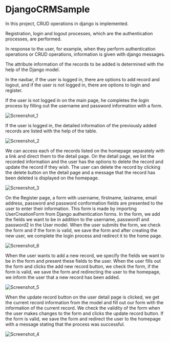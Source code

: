 # DjangoCRMSample

In this project, CRUD operations in django is implemented. 

Registration, login and logout processes, which are the authentication processes, are performed.

In response to the user, for example, when they perform authentication operations or CRUD operations, information is given with django messages.

The attribute information of the records to be added is determined with the help of the Django model.


In the navbar, if the user is logged in, there are options to add record and logout, and if the user is not logged in, there are options to login and register.

If the user is not logged in on the main page, he completes the login process by filling out the username and password information with a form. 

![Screenshot_1](https://github.com/tolgakb/DjangoCRMSample/assets/101968167/d3689427-c298-405e-9ab8-49b49104d4b2)


If the user is logged in, the detailed information of the previously added records are listed with the help of the table.

![Screenshot_2](https://github.com/tolgakb/DjangoCRMSample/assets/101968167/225134b0-9d4b-4c0e-af4e-0733b75011b5)

We can access each of the records listed on the homepage separately with a link and direct them to the detail page. On the detail page, we list the recorded information and the user has the options to delete the record and update the record if they wish.
The user can delete the record by clicking the delete button on the detail page and a message that the record has been deleted is displayed on the homepage.

![Screenshot_3](https://github.com/tolgakb/DjangoCRMSample/assets/101968167/33636383-ec26-4b91-8f29-7ecf9d3c99fe)

On the Register page, a form with username, firstname, lastname, email address, password and password conformation fields are presented to the user to enter their information. This form is made by importing UserCreationForm from Django authentication forms. In the form, we add the fields we want to be in addition to the username, password1 and password2 in the User model. When the user submits the form, we check the form and if the form is valid, we save the form and after creating the new user, we complete the login process and redirect it to the home page.

![Screenshot_6](https://github.com/tolgakb/DjangoCRMSample/assets/101968167/c3b52696-ccd5-4e2a-8512-394403d8288a)

When the user wants to add a new record, we specify the fields we want to be in the form and present these fields to the user. When the user fills out the form and clicks the add new record button, we check the form, if the form is valid, we save the form and redirecting the user to the homepage, we inform the user that a new record has been added.

![Screenshot_5](https://github.com/tolgakb/DjangoCRMSample/assets/101968167/b07abc9c-ca2e-4ff9-ad07-6863275fa1a3)

When the update record button on the user detail page is clicked, we get the current record information from the model and fill out our form with the information of the current record. We check the validity of the form when the user makes changes to the form and clicks the update record button. If the form is valid, we save the form and redirect the user to the homepage with a message stating that the process was successful.

![Screenshot_4](https://github.com/tolgakb/DjangoCRMSample/assets/101968167/73f4894e-8d7b-4f12-bc07-59cefca84488)


